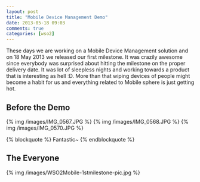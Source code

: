 ```yaml
---
layout: post
title: "Mobile Device Management Demo"
date: 2013-05-18 09:03
comments: true
categories: [wso2]
---
```

These days we are working on a Mobile Device Management solution and on 18 May 2013 we released our first milestone. It was crazily awesome since everybody was surprised about hitting the milestone on the proper delivery date. It was lot of sleepless nights and working towards a product that is interesting as hell :D. More than that wiping devices of people might become a habit for us and everything related to Mobile sphere is just getting hot. 

## Before the Demo
{% img /images/IMG_0567.JPG %}
{% img /images/IMG_0568.JPG %}
{% img /images/IMG_0570.JPG %}

{% blockquote %}
Fantastic~
{% endblockquote %}

## The Everyone
{% img /images/WSO2Mobile-1stmilestone-pic.jpg %}